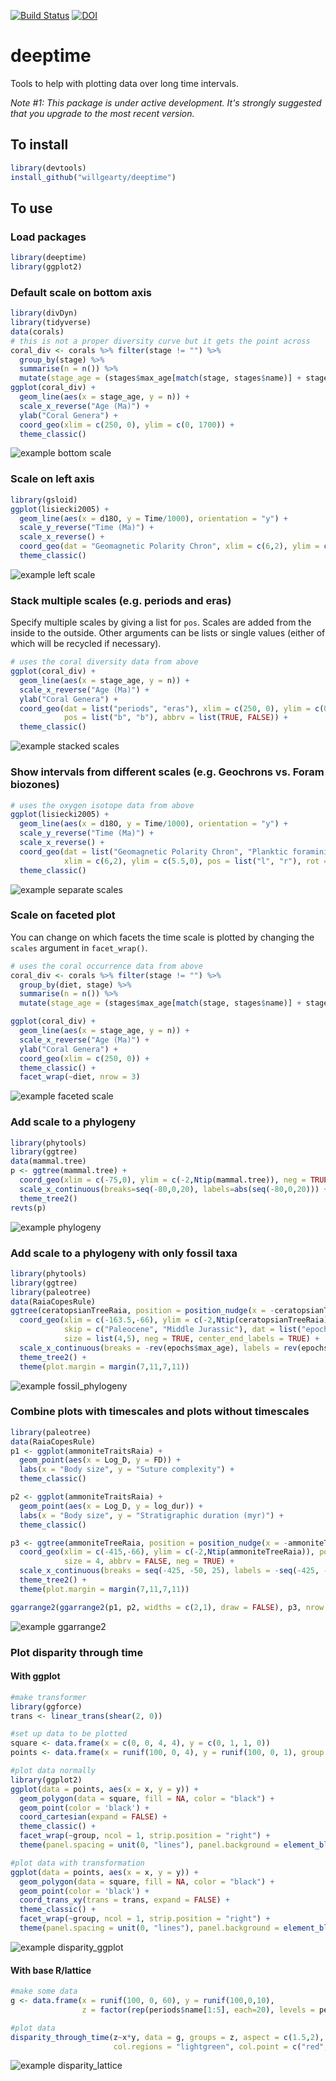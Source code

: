 [![Build Status](https://travis-ci.com/willgearty/deeptime.svg?branch=master)](https://travis-ci.com/willgearty/deeptime)
[![DOI](https://zenodo.org/badge/152502088.svg)](https://zenodo.org/badge/latestdoi/152502088)

# deeptime
Tools to help with plotting data over long time intervals.

*Note #1: This package is under active development. It's strongly suggested that you upgrade to the most recent version.*

## To install
```r
library(devtools)
install_github("willgearty/deeptime")
```

## To use

### Load packages
```r
library(deeptime)
library(ggplot2)
```

### Default scale on bottom axis
```r
library(divDyn)
library(tidyverse)
data(corals)
# this is not a proper diversity curve but it gets the point across
coral_div <- corals %>% filter(stage != "") %>%
  group_by(stage) %>%
  summarise(n = n()) %>%
  mutate(stage_age = (stages$max_age[match(stage, stages$name)] + stages$min_age[match(stage, stages$name)])/2)
ggplot(coral_div) +
  geom_line(aes(x = stage_age, y = n)) +
  scale_x_reverse("Age (Ma)") +
  ylab("Coral Genera") +
  coord_geo(xlim = c(250, 0), ylim = c(0, 1700)) +
  theme_classic()
```

![example bottom scale](/images/example_bottom.png?raw=true)

### Scale on left axis
```r
library(gsloid)
ggplot(lisiecki2005) +
  geom_line(aes(x = d18O, y = Time/1000), orientation = "y") +
  scale_y_reverse("Time (Ma)") +
  scale_x_reverse() +
  coord_geo(dat = "Geomagnetic Polarity Chron", xlim = c(6,2), ylim = c(6,0), pos = "left", rot = 90) +
  theme_classic()
```

![example left scale](/images/example_left.png?raw=true)

### Stack multiple scales (e.g. periods and eras)
Specify multiple scales by giving a list for `pos`. Scales are added from the inside to the outside. Other arguments can be lists or single values (either of which will be recycled if necessary).
```r
# uses the coral diversity data from above
ggplot(coral_div) +
  geom_line(aes(x = stage_age, y = n)) +
  scale_x_reverse("Age (Ma)") +
  ylab("Coral Genera") +
  coord_geo(dat = list("periods", "eras"), xlim = c(250, 0), ylim = c(0, 1700),
            pos = list("b", "b"), abbrv = list(TRUE, FALSE)) +
  theme_classic()
```

![example stacked scales](/images/example_stack.png?raw=true)

### Show intervals from different scales (e.g. Geochrons vs. Foram biozones)
```r
# uses the oxygen isotope data from above
ggplot(lisiecki2005) +
  geom_line(aes(x = d18O, y = Time/1000), orientation = "y") +
  scale_y_reverse("Time (Ma)") +
  scale_x_reverse() +
  coord_geo(dat = list("Geomagnetic Polarity Chron", "Planktic foraminiferal Primary Biozones"),
            xlim = c(6,2), ylim = c(5.5,0), pos = list("l", "r"), rot = 90, skip = "PL4", size = list(5, 4)) +
  theme_classic()
```

![example separate scales](/images/separate_scales.png?raw=true)

### Scale on faceted plot
You can change on which facets the time scale is plotted by changing the `scales` argument in `facet_wrap()`.
```r
# uses the coral occurrence data from above
coral_div <- corals %>% filter(stage != "") %>%
  group_by(diet, stage) %>%
  summarise(n = n()) %>%
  mutate(stage_age = (stages$max_age[match(stage, stages$name)] + stages$min_age[match(stage, stages$name)])/2)

ggplot(coral_div) +
  geom_line(aes(x = stage_age, y = n)) +
  scale_x_reverse("Age (Ma)") +
  ylab("Coral Genera") +
  coord_geo(xlim = c(250, 0)) +
  theme_classic() +
  facet_wrap(~diet, nrow = 3)
```

![example faceted scale](/images/example_facet.png?raw=true)

### Add scale to a phylogeny
```r
library(phytools)
library(ggtree)
data(mammal.tree)
p <- ggtree(mammal.tree) +
  coord_geo(xlim = c(-75,0), ylim = c(-2,Ntip(mammal.tree)), neg = TRUE, abbrv = FALSE) +
  scale_x_continuous(breaks=seq(-80,0,20), labels=abs(seq(-80,0,20))) +
  theme_tree2()
revts(p)
```

![example phylogeny](/images/example_phylo.png?raw=true)

### Add scale to a phylogeny with only fossil taxa
```r
library(phytools)
library(ggtree)
library(paleotree)
data(RaiaCopesRule)
ggtree(ceratopsianTreeRaia, position = position_nudge(x = -ceratopsianTreeRaia$root.time)) +
  coord_geo(xlim = c(-163.5,-66), ylim = c(-2,Ntip(ceratopsianTreeRaia)), pos = list("bottom", "bottom"),
            skip = c("Paleocene", "Middle Jurassic"), dat = list("epochs", "periods"), abbrv = FALSE,
            size = list(4,5), neg = TRUE, center_end_labels = TRUE) +
  scale_x_continuous(breaks = -rev(epochs$max_age), labels = rev(epochs$max_age)) +
  theme_tree2() +
  theme(plot.margin = margin(7,11,7,11))
```

![example fossil_phylogeny](/images/example_fossil_phylo.png?raw=true)

### Combine plots with timescales and plots without timescales
```r
library(paleotree)
data(RaiaCopesRule)
p1 <- ggplot(ammoniteTraitsRaia) +
  geom_point(aes(x = Log_D, y = FD)) +
  labs(x = "Body size", y = "Suture complexity") +
  theme_classic()

p2 <- ggplot(ammoniteTraitsRaia) +
  geom_point(aes(x = Log_D, y = log_dur)) +
  labs(x = "Body size", y = "Stratigraphic duration (myr)") +
  theme_classic()

p3 <- ggtree(ammoniteTreeRaia, position = position_nudge(x = -ammoniteTreeRaia$root.time)) +
  coord_geo(xlim = c(-415,-66), ylim = c(-2,Ntip(ammoniteTreeRaia)), pos = "bottom",
            size = 4, abbrv = FALSE, neg = TRUE) +
  scale_x_continuous(breaks = seq(-425, -50, 25), labels = -seq(-425, -50, 25)) +
  theme_tree2() +
  theme(plot.margin = margin(7,11,7,11))

ggarrange2(ggarrange2(p1, p2, widths = c(2,1), draw = FALSE), p3, nrow = 2, heights = c(1,2))
```

![example ggarrange2](/images/ggarrange2.png?raw=true)

### Plot disparity through time
#### With ggplot
```r
#make transformer
library(ggforce)
trans <- linear_trans(shear(2, 0))

#set up data to be plotted
square <- data.frame(x = c(0, 0, 4, 4), y = c(0, 1, 1, 0))
points <- data.frame(x = runif(100, 0, 4), y = runif(100, 0, 1), group = rep(1:5, each = 20))

#plot data normally
library(ggplot2)
ggplot(data = points, aes(x = x, y = y)) +
  geom_polygon(data = square, fill = NA, color = "black") +
  geom_point(color = 'black') +
  coord_cartesian(expand = FALSE) +
  theme_classic() +
  facet_wrap(~group, ncol = 1, strip.position = "right") +
  theme(panel.spacing = unit(0, "lines"), panel.background = element_blank())

#plot data with transformation
ggplot(data = points, aes(x = x, y = y)) +
  geom_polygon(data = square, fill = NA, color = "black") +
  geom_point(color = 'black') +
  coord_trans_xy(trans = trans, expand = FALSE) +
  theme_classic() +
  facet_wrap(~group, ncol = 1, strip.position = "right") +
  theme(panel.spacing = unit(0, "lines"), panel.background = element_blank())
```

![example disparity_ggplot](/images/disparity_ggplot.png?raw=true)

#### With base R/lattice
```r
#make some data
g <- data.frame(x = runif(100, 0, 60), y = runif(100,0,10),
                z = factor(rep(periods$name[1:5], each=20), levels = periods$name[1:5]))

#plot data
disparity_through_time(z~x*y, data = g, groups = z, aspect = c(1.5,2), xlim = c(0,60), ylim = c(0,10),
                       col.regions = "lightgreen", col.point = c("red","blue"))
```

![example disparity_lattice](/images/disparity_lattice.png?raw=true)
